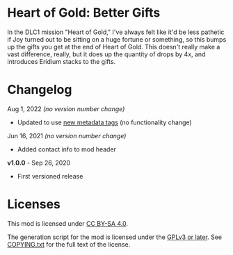 Heart of Gold: Better Gifts
===========================

In the DLC1 mission "Heart of Gold," I've always felt like it'd be less
pathetic if Joy turned out to be sitting on a huge fortune or something, so
this bumps up the gifts you get at the end of Heart of Gold.  This doesn't
really make a vast difference, really, but it does up the quantity of drops by
4x, and introduces Eridium stacks to the gifts.

Changelog
=========

Aug 1, 2022 *(no version number change)*
 * Updated to use [new metadata tags](https://github.com/apple1417/blcmm-parsing/tree/master/blimp)
   (no functionality change)

Jun 16, 2021 *(no version number change)*
 * Added contact info to mod header

**v1.0.0** - Sep 26, 2020
 * First versioned release
 
Licenses
========

This mod is licensed under [CC BY-SA 4.0](https://creativecommons.org/licenses/by-sa/4.0/).

The generation script for the mod is licensed under the
[GPLv3 or later](https://www.gnu.org/licenses/quick-guide-gplv3.html).
See [COPYING.txt](../../COPYING.txt) for the full text of the license.

